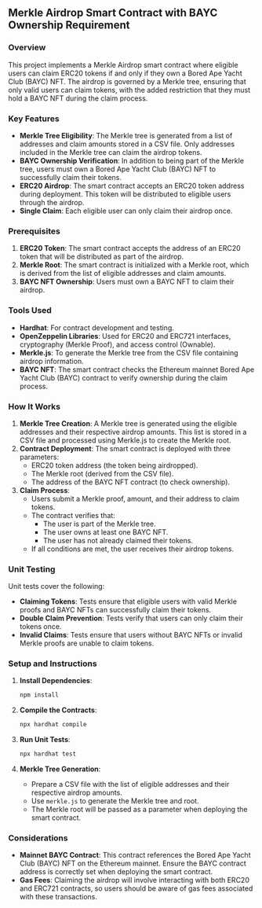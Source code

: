 ## Merkle Airdrop Smart Contract with BAYC Ownership Requirement

### Overview
This project implements a Merkle Airdrop smart contract where eligible users can claim ERC20 tokens if and only if they own a Bored Ape Yacht Club (BAYC) NFT. The airdrop is governed by a Merkle tree, ensuring that only valid users can claim tokens, with the added restriction that they must hold a BAYC NFT during the claim process.

### Key Features
- **Merkle Tree Eligibility**: The Merkle tree is generated from a list of addresses and claim amounts stored in a CSV file. Only addresses included in the Merkle tree can claim the airdrop tokens.
- **BAYC Ownership Verification**: In addition to being part of the Merkle tree, users must own a Bored Ape Yacht Club (BAYC) NFT to successfully claim their tokens.
- **ERC20 Airdrop**: The smart contract accepts an ERC20 token address during deployment. This token will be distributed to eligible users through the airdrop.
- **Single Claim**: Each eligible user can only claim their airdrop once.

### Prerequisites
1. **ERC20 Token**: The smart contract accepts the address of an ERC20 token that will be distributed as part of the airdrop.
2. **Merkle Root**: The smart contract is initialized with a Merkle root, which is derived from the list of eligible addresses and claim amounts.
3. **BAYC NFT Ownership**: Users must own a BAYC NFT to claim their airdrop.

### Tools Used
- **Hardhat**: For contract development and testing.
- **OpenZeppelin Libraries**: Used for ERC20 and ERC721 interfaces, cryptography (Merkle Proof), and access control (Ownable).
- **Merkle.js**: To generate the Merkle tree from the CSV file containing airdrop information.
- **BAYC NFT**: The smart contract checks the Ethereum mainnet Bored Ape Yacht Club (BAYC) contract to verify ownership during the claim process.

### How It Works
1. **Merkle Tree Creation**: A Merkle tree is generated using the eligible addresses and their respective airdrop amounts. This list is stored in a CSV file and processed using Merkle.js to create the Merkle root.
2. **Contract Deployment**: The smart contract is deployed with three parameters:
   - ERC20 token address (the token being airdropped).
   - The Merkle root (derived from the CSV file).
   - The address of the BAYC NFT contract (to check ownership).
3. **Claim Process**:
   - Users submit a Merkle proof, amount, and their address to claim tokens.
   - The contract verifies that:
     - The user is part of the Merkle tree.
     - The user owns at least one BAYC NFT.
     - The user has not already claimed their tokens.
   - If all conditions are met, the user receives their airdrop tokens.

### Unit Testing
Unit tests cover the following:
- **Claiming Tokens**: Tests ensure that eligible users with valid Merkle proofs and BAYC NFTs can successfully claim their tokens.
- **Double Claim Prevention**: Tests verify that users can only claim their tokens once.
- **Invalid Claims**: Tests ensure that users without BAYC NFTs or invalid Merkle proofs are unable to claim tokens.

### Setup and Instructions
1. **Install Dependencies**: 
   ```bash
   npm install
   ```

2. **Compile the Contracts**:
   ```bash
   npx hardhat compile
   ```

3. **Run Unit Tests**:
   ```bash
   npx hardhat test
   ```

4. **Merkle Tree Generation**:
   - Prepare a CSV file with the list of eligible addresses and their respective airdrop amounts.
   - Use `merkle.js` to generate the Merkle tree and root.
   - The Merkle root will be passed as a parameter when deploying the smart contract.

### Considerations
- **Mainnet BAYC Contract**: This contract references the Bored Ape Yacht Club (BAYC) NFT on the Ethereum mainnet. Ensure the BAYC contract address is correctly set when deploying the smart contract.
- **Gas Fees**: Claiming the airdrop will involve interacting with both ERC20 and ERC721 contracts, so users should be aware of gas fees associated with these transactions.



